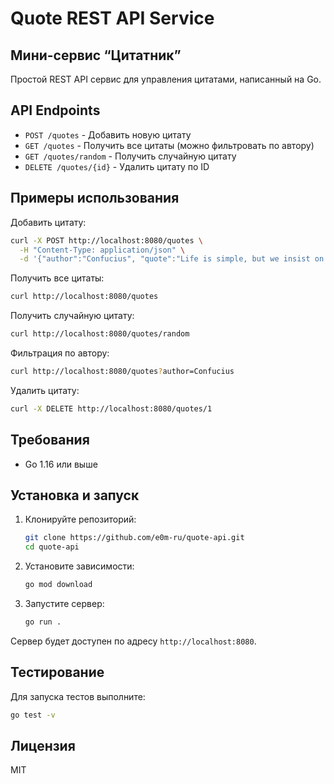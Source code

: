 # Quote REST API Service
## Мини-сервис “Цитатник”
Простой REST API сервис для управления цитатами, написанный на Go.

## API Endpoints

- `POST /quotes` - Добавить новую цитату
- `GET /quotes` - Получить все цитаты (можно фильтровать по автору)
- `GET /quotes/random` - Получить случайную цитату
- `DELETE /quotes/{id}` - Удалить цитату по ID

## Примеры использования

Добавить цитату:
```bash
curl -X POST http://localhost:8080/quotes \
  -H "Content-Type: application/json" \
  -d '{"author":"Confucius", "quote":"Life is simple, but we insist on making it complicated."}'
```

Получить все цитаты:
```bash
curl http://localhost:8080/quotes
```

Получить случайную цитату:
```bash
curl http://localhost:8080/quotes/random
```

Фильтрация по автору:
```bash
curl http://localhost:8080/quotes?author=Confucius
```

Удалить цитату:
```bash
curl -X DELETE http://localhost:8080/quotes/1
```

## Требования

- Go 1.16 или выше

## Установка и запуск
1. Клонируйте репозиторий:
   ```bash
   git clone https://github.com/e0m-ru/quote-api.git
   cd quote-api
2. Установите зависимости:
   ```bash
   go mod download
   ```
3. Запустите сервер:
   ```bash
   go run .
   ```
Сервер будет доступен по адресу `http://localhost:8080`.

## Тестирование
Для запуска тестов выполните:
```bash
go test -v
```

## Лицензия
MIT
